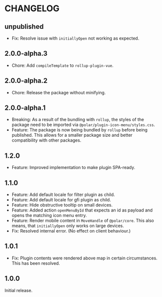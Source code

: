 # CHANGELOG

## unpublished

- Fix: Resolve issue with `initiallyOpen` not working as expected.

## 2.0.0-alpha.3

- Chore: Add `compileTemplate` to `rollup-plugin-vue`.

## 2.0.0-alpha.2

- Chore: Release the package without minifying.

## 2.0.0-alpha.1

- Breaking: As a result of the bundling with `rollup`, the styles of the package need to be imported via `@polar/plugin-icon-menu/styles.css`.
- Feature: The package is now being bundled by `rollup` before being published. This allows for a smaller package size and better compatibility with other packages.

## 1.2.0

- Feature: Improved implementation to make plugin SPA-ready.

## 1.1.0

- Feature: Add default locale for filter plugin as child.
- Feature: Add default locale for gfi plugin as child.
- Feature: Hide obstructive tooltip on small devices.
- Feature: Added action `openMenuById` that expects an id as payload and opens the matching icon menu entry.
- Feature: Render mobile content in `MoveHandle` of `@polar/core`. This also means, that `initiallyOpen` only works on large devices.
- Fix: Resolved internal error. (No effect on client behaviour.)

## 1.0.1

- Fix: Plugin contents were rendered above map in certain circumstances. This has been resolved.

## 1.0.0

Initial release.
